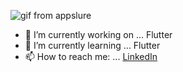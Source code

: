   ![gif from appslure]([https://www.appslure.com/wp-content/uploads/2022/07/app-development-1.gif](https://dunesfactory.com/wp-content/uploads/2020/04/mobile_app_developement.gif))
   
- 🔭 I’m currently working on ... Flutter 
- 🌱 I’m currently learning ... Flutter
- 📫 How to reach me: ... [LinkedIn](https://www.linkedin.com/in/nihad-jusovi%C4%87-16788a226/)


